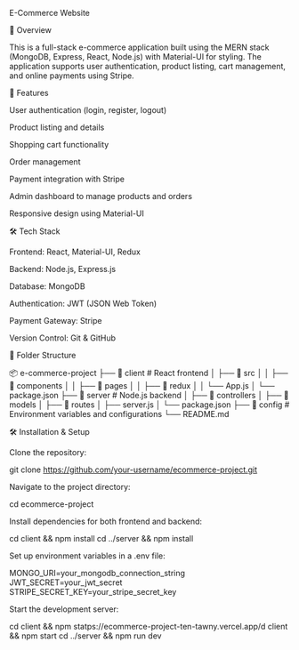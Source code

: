 E-Commerce Website

📌 Overview

This is a full-stack e-commerce application built using the MERN stack (MongoDB, Express, React, Node.js) with Material-UI for styling. The application supports user authentication, product listing, cart management, and online payments using Stripe.

🚀 Features

User authentication (login, register, logout)

Product listing and details

Shopping cart functionality

Order management

Payment integration with Stripe

Admin dashboard to manage products and orders

Responsive design using Material-UI

🛠️ Tech Stack

Frontend: React, Material-UI, Redux

Backend: Node.js, Express.js

Database: MongoDB

Authentication: JWT (JSON Web Token)

Payment Gateway: Stripe

Version Control: Git & GitHub

📂 Folder Structure

📦 e-commerce-project
├── 📁 client         # React frontend
│   ├── 📁 src
│   │   ├── 📁 components
│   │   ├── 📁 pages
│   │   ├── 📁 redux
│   │   └── App.js
│   └── package.json
├── 📁 server         # Node.js backend
│   ├── 📁 controllers
│   ├── 📁 models
│   ├── 📁 routes
│   ├── server.js
│   └── package.json
├── 📁 config         # Environment variables and configurations
└── README.md

🛠️ Installation & Setup

Clone the repository:

git clone https://github.com/your-username/ecommerce-project.git

Navigate to the project directory:

cd ecommerce-project

Install dependencies for both frontend and backend:

cd client && npm install
cd ../server && npm install

Set up environment variables in a .env file:

MONGO_URI=your_mongodb_connection_string
JWT_SECRET=your_jwt_secret
STRIPE_SECRET_KEY=your_stripe_secret_key

Start the development server:

cd client && npm statps://ecommerce-project-ten-tawny.vercel.app/d client && npm start
cd ../server && npm run dev
